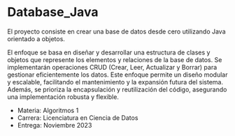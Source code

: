 # Database_Java

El proyecto consiste en crear una base de datos desde cero utilizando Java orientado a objetos. 

El enfoque se basa en diseñar y desarrollar una estructura de clases y objetos que represente los elementos y relaciones de la base de datos. Se implementarán operaciones CRUD (Crear, Leer, Actualizar y Borrar) para gestionar eficientemente los datos. Este enfoque permite un diseño modular y escalable, facilitando el mantenimiento y la expansión futura del sistema. Además, se prioriza la encapsulación y reutilización del código, asegurando una implementación robusta y flexible.



- Materia: Algoritmos 1
- Carrera: Licenciatura en Ciencia de Datos
- Entrega: Noviembre 2023 
